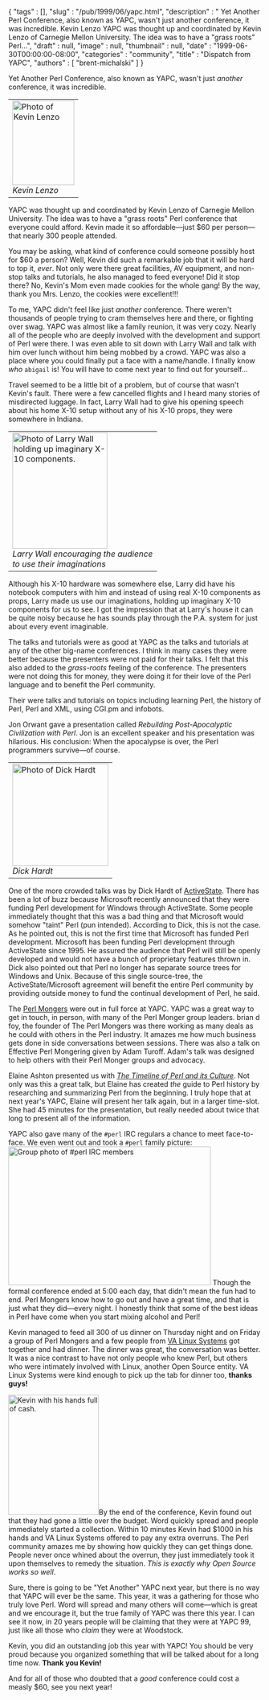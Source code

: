 {
   "tags" : [],
   "slug" : "/pub/1999/06/yapc.html",
   "description" : " Yet Another Perl Conference, also known as YAPC, wasn't just another conference, it was incredible. Kevin Lenzo YAPC was thought up and coordinated by Kevin Lenzo of Carnegie Mellon University. The idea was to have a &quot;grass roots&quot; Perl...",
   "draft" : null,
   "image" : null,
   "thumbnail" : null,
   "date" : "1999-06-30T00:00:00-08:00",
   "categories" : "community",
   "title" : "Dispatch from YAPC",
   "authors" : [
      "brent-michalski"
   ]
}



Yet Another Perl Conference, also known as YAPC, wasn't just *another* conference, it was incredible.

<table>
<tbody>
<tr class="odd">
<td><img src="/images/_pub_1999_06_yapc/kevin.jpg" alt="Photo of Kevin Lenzo" width="123" height="168" /><br />
<em>Kevin Lenzo</em></td>
</tr>
</tbody>
</table>

YAPC was thought up and coordinated by Kevin Lenzo of Carnegie Mellon University. The idea was to have a "grass roots" Perl conference that everyone could afford. Kevin made it so affordable—just $60 per person—that nearly 300 people attended.

You may be asking, what kind of conference could someone possibly host for $60 a person? Well, Kevin did such a remarkable job that it will be hard to top it, *ever*. Not only were there great facilities, AV equipment, and non-stop talks and tutorials, he also managed to feed everyone! Did it stop there? No, Kevin's Mom even made cookies for the whole gang! By the way, thank you Mrs. Lenzo, the cookies were excellent!!!

To me, YAPC didn't feel like just *another* conference. There weren't thousands of people trying to cram themselves here and there, or fighting over swag. YAPC was almost like a family reunion, it was very cozy. Nearly all of the people who are deeply involved with the development and support of Perl were there. I was even able to sit down with Larry Wall and talk with him over lunch without him being mobbed by a crowd. YAPC was also a place where you could finally put a face with a name/handle. I finally know *who* `abigail` is! You will have to come next year to find out for yourself...

Travel seemed to be a little bit of a problem, but of course that wasn't Kevin's fault. There were a few cancelled flights and I heard many stories of misdirected luggage. In fact, Larry Wall had to give his opening speech about his home X-10 setup without any of his X-10 props, they were somewhere in Indiana.

<table>
<tbody>
<tr class="odd">
<td><img src="/images/_pub_1999_06_yapc/larry_x10_1.jpg" alt="Photo of Larry Wall holding up imaginary X-10 components." width="189" height="231" /><br />
<em>Larry Wall encouraging the audience<br />
to use their imaginations</em></td>
</tr>
</tbody>
</table>

Although his X-10 hardware was somewhere else, Larry did have his notebook computers with him and instead of using real X-10 components as props, Larry made us use our imaginations, holding up imaginary X-10 components for us to see. I got the impression that at Larry's house it can be quite noisy because he has sounds play through the P.A. system for just about every event imaginable.

The talks and tutorials were as good at YAPC as the talks and tutorials at any of the other big-name conferences. I think in many cases they were better because the presenters were not paid for their talks. I felt that this also added to the *grass-roots* feeling of the conference. The presenters were not doing this for money, they were doing it for their love of the Perl language and to benefit the Perl community.

Their were talks and tutorials on topics including learning Perl, the history of Perl, Perl and XML, using CGI.pm and infobots.

Jon Orwant gave a presentation called *Rebuilding Post-Apocalyptic Civilization with Perl*. Jon is an excellent speaker and his presentation was hilarious. His conclusion: When the apocalypse is over, the Perl programmers survive—of course.

<table>
<tbody>
<tr class="odd">
<td><img src="/images/_pub_1999_06_yapc/dick_hardt_1.jpg" alt="Photo of Dick Hardt " width="191" height="203" /><br />
<em>Dick Hardt</em></td>
</tr>
</tbody>
</table>

One of the more crowded talks was by Dick Hardt of [ActiveState](http://www.activestate.com). There has been a lot of buzz because Microsoft recently announced that they were funding Perl development for Windows through ActiveState. Some people immediately thought that this was a bad thing and that Microsoft would somehow "taint" Perl (pun intended). According to Dick, this is not the case. As he pointed out, this is not the first time that Microsoft has funded Perl development. Microsoft has been funding Perl development through ActiveState since 1995. He assured the audience that Perl will still be openly developed and would not have a bunch of proprietary features thrown in. Dick also pointed out that Perl no longer has separate source trees for Windows and Unix. Because of this single source-tree, the ActiveState/Microsoft agreement will benefit the entire Perl community by providing outside money to fund the continual development of Perl, he said.

The [Perl Mongers](http://www.pm.org) were out in full force at YAPC. YAPC was a great way to get in touch, in person, with many of the Perl Monger group leaders. brian d foy, the founder of The Perl Mongers was there working as many deals as he could with others in the Perl industry. It amazes me how much business gets done in side conversations between sessions. There was also a talk on Effective Perl Mongering given by Adam Turoff. Adam's talk was designed to help others with their Perl Monger groups and advocacy.

Elaine Ashton presented us with *[The Timeline of Perl and its Culture](http://chaos.wustl.edu/perlhistory/)*. Not only was this a great talk, but Elaine has created *the* guide to Perl history by researching and summarizing Perl from the beginning. I truly hope that at next year's YAPC, Elaine will present her talk again, but in a larger time-slot. She had 45 minutes for the presentation, but really needed about twice that long to present all of the information.

YAPC also gave many of the `#perl` IRC regulars a chance to meet face-to-face. We even went out and took a `#perl` family picture:
<img src="/images/_pub_1999_06_yapc/perl_1.jpg" alt="Group photo of #perl IRC members" width="403" height="276" />
Though the formal conference ended at 5:00 each day, that didn't mean the fun had to end. Perl Mongers know how to go out and have a great time, and that is just what they did—every night. I honestly think that some of the best ideas in Perl have come when you start mixing alcohol and Perl!

Kevin managed to feed all 300 of us dinner on Thursday night and on Friday a group of Perl Mongers and a few people from [VA Linux Systems](http://www.valinux.com) got together and had dinner. The dinner was great, the conversation was better. It was a nice contrast to have not only people who knew Perl, but others who were intimately involved with Linux, another Open Source entity. VA Linux Systems were kind enough to pick up the tab for dinner too, **thanks guys!**

<img src="/images/_pub_1999_06_yapc/kevin_money2.jpg" alt="Kevin with his hands full of cash." width="180" height="239" />By the end of the conference, Kevin found out that they had gone a little over the budget. Word quickly spread and people immediately started a collection. Within 10 minutes Kevin had $1000 in his hands and VA Linux Systems offered to pay any extra overruns. The Perl community amazes me by showing how quickly they can get things done. People never once whined about the overrun, they just immediately took it upon themselves to remedy the situation. *This is exactly why Open Source works so well*.

Sure, there is going to be "Yet Another" YAPC next year, but there is no way that YAPC will ever be the same. This year, it was a gathering for those who truly love Perl. Word will spread and many others will come—which is great and we encourage it, but the true family of YAPC was there this year. I can see it now, in 20 years people will be claiming that they were at YAPC 99, just like all those who *claim* they were at Woodstock.

Kevin, you did an outstanding job this year with YAPC! You should be very proud because you organized something that will be talked about for a long time now. **Thank you Kevin!**

And for all of those who doubted that a *good* conference could cost a measly $60, see you next year!
